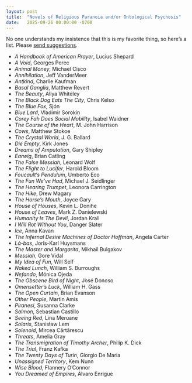 ```yaml
---
layout: post
title:  "Novels of Religious Paranoia and/or Ontological Psychosis"
date:   2025-09-26 00:00:00 -0700
---
```


No one understands my insistence that this is my favorite thing, so here’s a list. Please [send suggestions](mailto:matthew@knucklebones.rip).

- *A Handbook of American Prayer*, Lucius Shepard
- *A Void*, Georges Perec
- *Animal Money*, Michael Cisco
- *Annihilation*, Jeff VanderMeer
- *Antkind*, Charlie Kaufman
- *Basal Ganglia*, Matthew Revert
- *The Beauty*, Aliya Whiteley
- *The Black Dog Eats The City*, Chris Kelso
- *The Blue Fox*, Sjón
- *Blue Lard*, Vladimir Sorokin
- *Corey Fah Does Social Mobility*, Isabel Waidner
- *The Course of the Heart*, M. John Harrison
- *Cows*, Matthew Stokoe
- *The Crystal World*, J. G. Ballard
- *Die Empty*, Kirk Jones
- *Dreams of Amputation*, Gary Shipley
- *Earwig*, Brian Catling
- *The False Messiah*, Leonard Wolf
- *The Flight to Lucifer*, Harold Bloom
- *Foucault’s Pendulum*, Umberto Eco
- *The Fun We’ve Had*, Michael J. Seidlinger
- *The Hearing Trumpet*, Leonora Carrington
- *The Hike*, Drew Magary
- *The Horse’s Mouth*, Joyce Gary
- *House of Houses*, Kevin L. Donihe
- *House of Leaves*, Mark Z. Danielewski
- *Humanity Is The Devil*, Jordan Krall
- *I Will Rot Without You*, Danger Slater
- *Ice*, Anna Kavan
- *The Infernal Desire Machines of Doctor Hoffman*, Angela Carter
- *Là-bas*, Joris-Karl Huysmans
- *The Master and Margarita*, Mikhail Bulgakov
- *Messiah*, Gore Vidal
- *My Idea of Fun*, Will Self
- *Naked Lunch*, William S. Burroughs
- *Nefando*, Mónica Ojeda
- *The Obscene Bird of Night*, José Donoso
- *Omensetter’s Luck*, William H. Gass
- *The Open Curtain*, Brian Evanson
- *Other People*, Martin Amis
- *Piranesi*, Susanna Clarke
- *Salmon*, Sebastian Castillo
- *Seeing Red*, Lina Meruane
- *Solaris*, Stanisław Lem
- *Solenoid*, Mircea Cărtărescu
- *Threats*, Amelia Gray
- *The Transmigration of Timothy Archer*, Philip K. Dick
- *The Trial*, Franz Kafka
- *The Twenty Days of Turin*, Giorgio De Maria
- *Unassigned Territory*, Kem Nunn
- *Wise Blood*, Flannery O’Connor
- *You Dreamed of Empires*, Álvaro Enrigue